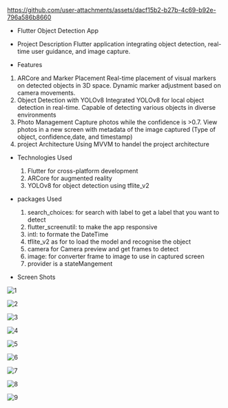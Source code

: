 


https://github.com/user-attachments/assets/dacf15b2-b27b-4c69-b92e-796a586b8660



- Flutter Object Detection App

- Project Description
  Flutter application integrating object detection, real-time user guidance, and image capture.

- Features

1. ARCore and Marker Placement
   Real-time placement of visual markers on detected objects in 3D space.
   Dynamic marker adjustment based on camera movements.
2. Object Detection with YOLOv8
   Integrated YOLOv8 for local object detection in real-time.
   Capable of detecting various objects in diverse environments
3. Photo Management
   Capture photos while the confidence is >0.7.
   View photos in a new screen with metadata of the image captured (Type of object, confidence,date,
   and timestamp)
4. project Architecture
    Using MVVM to handel the project architecture

- Technologies Used
    1. Flutter for cross-platform development
    2. ARCore for augmented reality
    3. YOLOv8 for object detection using tflite_v2

- packages Used
    1. search_choices: for search with label to get a label that you want to detect
    2. flutter_screenutil: to make the app responsive
    3. intl: to formate the DateTime
    4. tflite_v2 as for to load the model and recognise the object
    5. camera for Camera preview and get frames to detect
    6. image: for converter frame to image to use in captured screen
    7. provider is a stateMangement  
    
- Screen Shots
 
![1](https://github.com/user-attachments/assets/561e5601-383e-47d2-a533-2204753d8d8d)


![2](https://github.com/user-attachments/assets/5426eb8d-9bf5-4e1d-aff7-90cfdab009d9)

![3](https://github.com/user-attachments/assets/c23f15ff-c2b9-4951-ae70-50f959968663)

![4](https://github.com/user-attachments/assets/1ee76010-be83-408d-96ed-7fb9c1ba779b)

![5](https://github.com/user-attachments/assets/19cd42c0-deae-46d0-9958-91067c2d41a8)

![6](https://github.com/user-attachments/assets/c4a8b8a5-ccab-4132-936b-7e12d8e39cb5)


![7](https://github.com/user-attachments/assets/962fdecb-6e01-4878-9b9a-60734d9831cc)


![8](https://github.com/user-attachments/assets/2e84eed4-d02e-4644-b3a6-ade8e23d0f73)

![9](https://github.com/user-attachments/assets/df0e1aa9-4877-4744-a0ba-020fece94465)





